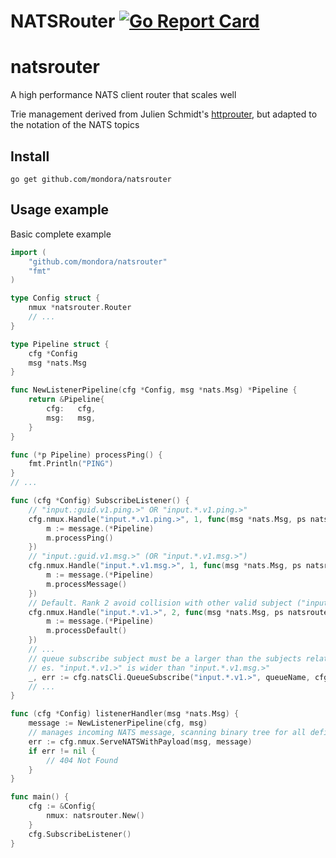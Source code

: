 # NATSRouter [![Go Report Card](https://goreportcard.com/badge/github.com/mondora/natsrouter)](https://goreportcard.com/report/github.com/mondora/natsrouter)

# natsrouter
A high performance NATS client router that scales well

Trie management derived from Julien Schmidt's [httprouter](https://github.com/julienschmidt/httprouter), but adapted to the notation of the NATS topics

## Install
```shell script
go get github.com/mondora/natsrouter
```

## Usage example

Basic complete example

```go
import (
    "github.com/mondora/natsrouter"
    "fmt"
)

type Config struct {
    nmux *natsrouter.Router
    // ...
}

type Pipeline struct {
    cfg *Config
    msg *nats.Msg
}

func NewListenerPipeline(cfg *Config, msg *nats.Msg) *Pipeline {
    return &Pipeline{
        cfg:   cfg,
        msg:   msg,
    }
}

func (*p Pipeline) processPing() {
    fmt.Println("PING")
}
// ...

func (cfg *Config) SubscribeListener() {
    // "input.:guid.v1.ping.>" OR "input.*.v1.ping.>"
    cfg.nmux.Handle("input.*.v1.ping.>", 1, func(msg *nats.Msg, ps natsrouter.Params, message interface{}) {
        m := message.(*Pipeline)
        m.processPing()
    })
    // "input.:guid.v1.msg.>" (OR "input.*.v1.msg.>")
    cfg.nmux.Handle("input.*.v1.msg.>", 1, func(msg *nats.Msg, ps natsrouter.Params, message interface{}) {
        m := message.(*Pipeline)
        m.processMessage()
    })
    // Default. Rank 2 avoid collision with other valid subject ("input.*.v1.ping.>" or "input.*.v1.msg.>")
    cfg.nmux.Handle("input.*.v1.>", 2, func(msg *nats.Msg, ps natsrouter.Params, message interface{}) {
        m := message.(*Pipeline)
        m.processDefault()
    })
    // ...
    // queue subscribe subject must be a larger than the subjects related to the various Handlers
    // es. "input.*.v1.>" is wider than "input.*.v1.msg.>"
    _, err := cfg.natsCli.QueueSubscribe("input.*.v1.>", queueName, cfg.listenerHandler)
    // ...
}

func (cfg *Config) listenerHandler(msg *nats.Msg) {
    message := NewListenerPipeline(cfg, msg)
    // manages incoming NATS message, scanning binary tree for all defined rank
    err := cfg.nmux.ServeNATSWithPayload(msg, message)
    if err != nil {
        // 404 Not Found
    }
}

func main() {
    cfg := &Config{
        nmux: natsrouter.New()
    }
    cfg.SubscribeListener()
}
```